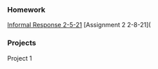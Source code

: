 ### Homework

[Informal Response 2-5-21](https://github.com/SeanF879/Sean-s-Lab/blob/main/Informal%20Response%202-5-21) 
[Assignment 2 2-8-21](


### Projects

Project 1

